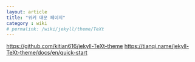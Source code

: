 ```yaml
---
layout: article
title: "위키 대문 페이지"
category : wiki
# permalink: /wiki/jekyll/theme/TeXt
---
```

https://github.com/kitian616/jekyll-TeXt-theme
https://tianqi.name/jekyll-TeXt-theme/docs/en/quick-start